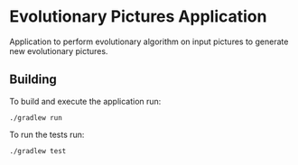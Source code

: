 # Evolutionary Pictures Application

Application to perform evolutionary algorithm on input pictures to generate new evolutionary pictures.

## Building

To build and execute the application run:

```
./gradlew run
```

To run the tests run:

```
./gradlew test
```
